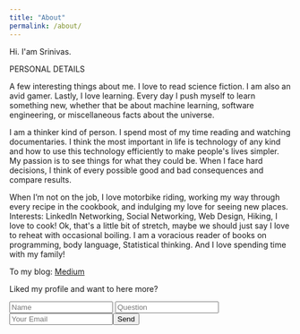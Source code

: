 ```yaml
---
title: "About"
permalink: /about/
---
```


Hi. I'am Srinivas.

PERSONAL DETAILS
<br>

A few interesting things about me. I love to read science fiction. I am also an avid gamer. Lastly, I love learning. Every day I push myself to learn something new, whether that be about machine learning, software engineering, or miscellaneous facts about the universe.
<br>

I am a thinker kind of person. I spend most of my time reading and watching documentaries. I think the most important in life is technology of any kind and how to use this technology efficiently to make people's lives simpler. My passion is to see things for what they could be. When I face hard decisions, I think of every possible good and bad consequences and compare results.
<br>

When I’m not on the job, I love motorbike riding, working my way through every recipe in the cookbook, and indulging my love for seeing new places. Interests: LinkedIn Networking, Social Networking, Web Design, Hiking, I love to cook! Ok, that's a little bit of stretch, maybe we should just say I love to reheat with occasional boiling. I am a voracious reader of books on programming, body language, Statistical thinking. And I love spending time with my family!
<br>



To my blog: [ Medium ](https://medium.com/@sapireddyrahul)

Liked my profile and want to here more?
<form action="https://formspree.io/sapireddyrahul@gmail.com"
      method="POST">
    <input type="text" placeholder="Name" name="name">
    <input type="text" placeholder="Question" name="Question">
    <input type="email" placeholder="Your Email" name="_replyto" required><input type="submit" value="Send">
</form>


